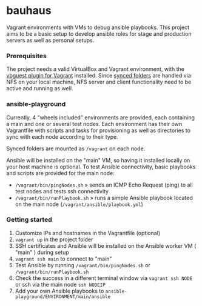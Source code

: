 # bauhaus
Vagrant environments with VMs to debug ansible playbooks.
This project aims to be a basic setup to develop ansible roles for stage and production servers as well as personal setups.


### Prerequisites
The project needs a valid VirtualBox and Vagrant environment, with the [vbguest plugin for Vagrant](https://github.com/dotless-de/vagrant-vbguest) installed.
Since [synced folders](https://www.vagrantup.com/docs/synced-folders/nfs.html) are handled via NFS on your local machine, NFS server and client functionality need to be active and running as well.

### ansible-playground
Currently, 4 "wheels included" environments are provided, each containing a main and one or several test nodes.
Each environment has their own Vagrantfile with scripts and tasks for provisioning as well as directories to sync with each node according to their type.

Synced folders are mounted as ```/vagrant``` on each node.

Ansible will be installed on the "main" VM, so having it installed locally on your host machine is optional.
To test Ansible connectivity, basic playbooks and scripts are provided for the main node:
- ```/vagrant/bin/pingNodes.sh``` » sends an ICMP Echo Request (ping) to all test nodes and tests ssh connectivity
- ```/vagrant/bin/runPlaybook.sh``` » runs a simple Ansible playbook located on the main node (```/vagrant/ansible/playbook.yml```)



### Getting started
1. Customize IPs and hostnames in the Vagrantfile (optional)
2. ```vagrant up``` in the project folder
3. SSH certificates and Ansible will be installed on the Ansible worker VM ( "main" ) during setup
4. ```vagrant ssh main``` to connect to "main"
5. Test Ansible by running ```/vagrant/bin/pingNodes.sh``` or ```/vagrant/bin/runPlaybook.sh```
6. Check the success in a different terminal window via ```vagrant ssh NODE``` or ssh via the main node ```ssh NODEIP```
7. Add your own Ansible playbooks to ```ansible-playground/ENVIRONMENT/main/ansible```
